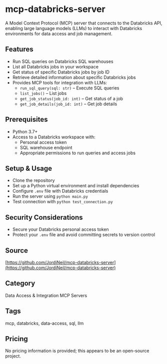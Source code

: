 # mcp-databricks-server

A Model Context Protocol (MCP) server that connects to the Databricks API, enabling large language models (LLMs) to interact with Databricks environments for data access and job management.

## Features
- Run SQL queries on Databricks SQL warehouses
- List all Databricks jobs in your workspace
- Get status of specific Databricks jobs by job ID
- Retrieve detailed information about specific Databricks jobs
- Provides MCP tools for integration with LLMs:
  - `run_sql_query(sql: str)` – Execute SQL queries
  - `list_jobs()` – List jobs
  - `get_job_status(job_id: int)` – Get status of a job
  - `get_job_details(job_id: int)` – Get job details

## Prerequisites
- Python 3.7+
- Access to a Databricks workspace with:
  - Personal access token
  - SQL warehouse endpoint
  - Appropriate permissions to run queries and access jobs

## Setup & Usage
- Clone the repository
- Set up a Python virtual environment and install dependencies
- Configure `.env` file with Databricks credentials
- Run the server using `python main.py`
- Test connection with `python test_connection.py`

## Security Considerations
- Secure your Databricks personal access token
- Protect your `.env` file and avoid committing secrets to version control

## Source
[https://github.com/JordiNeil/mcp-databricks-server](https://github.com/JordiNeil/mcp-databricks-server)

## Category
Data Access & Integration MCP Servers

## Tags
mcp, databricks, data-access, sql, llm

## Pricing
No pricing information is provided; this appears to be an open-source project.